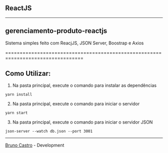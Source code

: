 ## ReactJS

<hr>

## gerenciamento-produto-reactjs

Sistema simples feito com ReacjJS, JSON Server, Boostrap e Axios

=================================================================================

## Como Utilizar:

1. Na pasta principal, execute o comando para instalar as dependências

```
yarn install
```

2. Na pasta principal, execute o comando para iniciar o servidor

```
yarn start
```

3.  Na pasta principal, execute o comando para iniciar o servidor JSON

```
json-server --watch db.json --port 3001
```

---

[Bruno Castro](http://www.bhzautomacao.com.br) - Development
